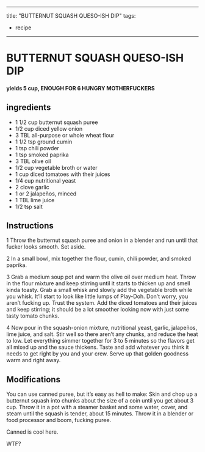 
---
title: "BUTTERNUT SQUASH QUESO-ISH DIP"
tags:
  - recipe
---
# BUTTERNUT SQUASH QUESO-ISH DIP



#### yields  5 cup, ENOUGH FOR 6 HUNGRY MOTHERFUCKERS


## ingredients
* 1 1/2 cup butternut squash puree 
* 1/2 cup diced yellow onion 
* 3 TBL all-purpose or whole wheat flour 
* 1 1/2 tsp ground cumin 
* 1 tsp chili powder 
* 1 tsp smoked paprika 
* 3 TBL olive oil 
* 1/2 cup vegetable broth or water 
* 1 cup diced tomatoes with their juices 
* 1/4 cup nutritional yeast 
* 2 clove garlic 
* 1 or 2 jalapeños, minced 
* 1 TBL lime juice 
* 1/2 tsp salt 



## Instructions
1 Throw the butternut squash puree and onion in a blender and run until that fucker looks smooth. Set aside.

2 In a small bowl, mix together the flour, cumin, chili powder, and smoked paprika.

3 Grab a medium soup pot and warm the olive oil over medium heat. Throw in the flour mixture and keep stirring until it starts to thicken up and smell kinda toasty. Grab a small whisk and slowly add the vegetable broth while you whisk. It’ll start to look like little lumps of Play-Doh. Don’t worry, you aren’t fucking up. Trust the system. Add the diced tomatoes and their juices and keep stirring; it should be a lot smoother looking now with just some tasty tomato chunks.

4 Now pour in the squash-onion mixture, nutritional yeast, garlic, jalapeños, lime juice, and salt. Stir well so there aren’t any chunks, and reduce the heat to low. Let everything simmer together for 3 to 5 minutes so the flavors get all mixed up and the sauce thickens. Taste and add whatever you think it needs to get right by you and your crew. Serve up that golden goodness warm and right away.



## Modifications
You can use canned puree, but it’s easy as hell to make: Skin and chop up a butternut squash into chunks about the size of a coin until you get about 3 cup. Throw it in a pot with a steamer basket and some water, cover, and steam until the squash is tender, about 15 minutes. Throw it in a blender or food processor and boom, fucking puree.

 Canned is cool here.

 WTF?




